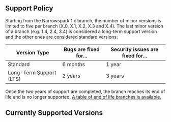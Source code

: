 ## Support Policy
Starting from the Narrowspark 1.x branch, the number of minor versions is limited to five per branch (X.0, X.1, X.2, X.3 and X.4).
The last minor version of a branch (e.g. 1.4, 2.4, 3.4) is considered a long-term support version and the other ones are considered standard versions:

|       Version Type      | Bugs are fixed for... | Security issues are fixed for... |
|-------------------------|-----------------------|----------------------------------|
|        Standard         |        6 months       |              1 year              |
| Long-Term Support (LTS) |        2 years        |              3 years             |

Once the two years of support are completed, the branch reaches its end of life and is no longer supported.
[A table of end of life branches is available.](04_End_Of_Live.md)

## Currently Supported Versions
